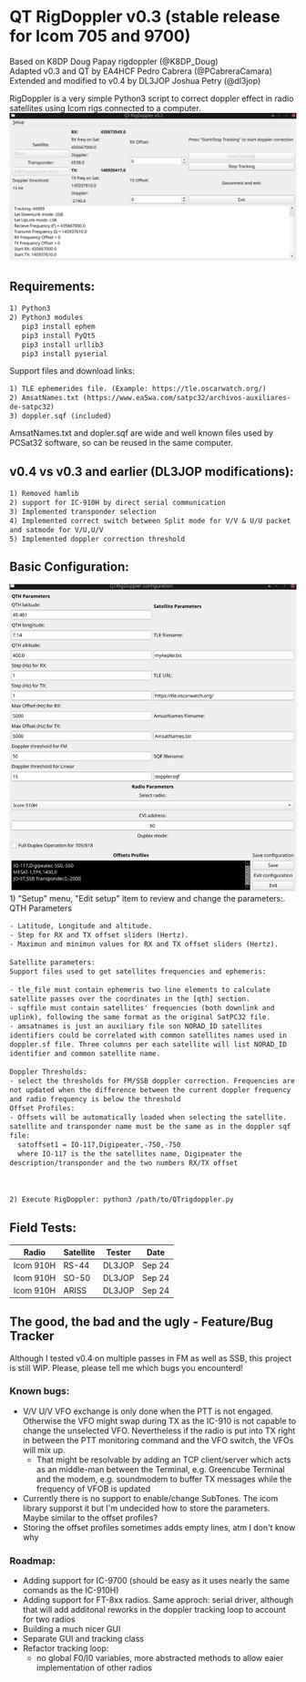 # QT RigDoppler v0.3 (stable release for Icom 705 and 9700)

Based on K8DP Doug Papay rigdoppler (@K8DP_Doug)  
Adapted v0.3 and QT by EA4HCF Pedro Cabrera (@PCabreraCamara)  
Extended and modified to v0.4 by DL3JOP Joshua Petry (@dl3jop)
  
RigDoppler is a very simple Python3 script to correct doppler effect in radio satellites using Icom rigs connected to a computer.
<picture>
 <source media="(prefers-color-scheme: dark)" srcset="https://github.com/dl3jop/QTrigdoppler/blob/main/images/mainWindow.png">
 <source media="(prefers-color-scheme: light)" srcset="https://github.com/dl3jop/QTrigdoppler/blob/main/images/mainWindow.png">
 <img alt="Shows QTRigDoppler GUI." src="https://github.com/dl3jop/QTrigdoppler/blob/main/images/mainWindow.png">
</picture>  
  
## Requirements:  
    1) Python3  
    2) Python3 modules
       pip3 install ephem
       pip3 install PyQt5
       pip3 install urllib3
       pip3 install pyserial
  
Support files and download links:  

    1) TLE ephemerides file. (Example: https://tle.oscarwatch.org/)   
    2) AmsatNames.txt (https://www.ea5wa.com/satpc32/archivos-auxiliares-de-satpc32)   
    3) doppler.sqf (included)

  
AmsatNames.txt and dopler.sqf are wide and well known files used by PCSat32 software, so can be reused in the same computer.  

## v0.4 vs v0.3 and earlier (DL3JOP modifications):
    1) Removed hamlib
    2) support for IC-910H by direct serial communication
    3) Implemented transponder selection
    4) Implemented correct switch between Split mode for V/V & U/U packet and satmode for V/U,U/V
    5) Implemented doppler correction threshold
    
## Basic Configuration:
<picture>
 <source media="(prefers-color-scheme: dark)" srcset="https://github.com/dl3jop/QTrigdoppler/blob/main/images/menu_config.png">
 <source media="(prefers-color-scheme: light)" srcset="https://github.com/dl3jop/QTrigdoppler/blob/main/images/menu_config.png">
 <img alt="Shows the GUI for editing config." src="https://github.com/dl3jop/QTrigdoppler/blob/main/images/menu_config.png">
</picture>  
    1) "Setup" menu, "Edit setup" item to review and change the parameters:. QTH Parameters
    
    - Latitude, Longitude and altitude.
    - Step for RX and TX offset sliders (Hertz).
    - Maximun and minimun values for RX and TX offset sliders (Hertz).

    Satellite parameters:
    Support files used to get satellites frequencies and ephemeris:

    - tle_file must contain ephemeris two line elements to calculate satellite passes over the coordinates in the [qth] section.
    - sqffile must contain satellites' frequencies (both downlink and uplink), following the same format as the original SatPC32 file.
    - amsatnames is just an auxiliary file son NORAD_ID satellites identifiers could be correlated with common satellites names used in doppler.sf file. Three columns per each satellite will list NORAD_ID identifier and common satellite name.

    Doppler Thresholds:
    - select the thresholds for FM/SSB doppler correction. Frequencies are not updated when the difference between the current doppler frequency and radio frequency is below the threshold
    Offset Profiles:
    - Offsets will be automatically loaded when selecting the satellite. satellite and transponder name must be the same as in the doppler sqf file:
      satoffset1 = IO-117,Digipeater,-750,-750
      where IO-117 is the the satellites name, Digipeater the description/transponder and the two numbers RX/TX offset


        
    2) Execute RigDoppler: python3 /path/to/QTrigdoppler.py        
        
## Field Tests:

|     Radio     |   Satellite   |     Tester    |     Date    |
| ------------- | ------------- | ------------- | ----------- |
|  Icom 910H    |  RS-44        |     DL3JOP    |   Sep 24    |
|  Icom 910H    |  SO-50        |     DL3JOP    |   Sep 24    |
|  Icom 910H    |  ARISS        |     DL3JOP    |   Sep 24    |


## The good, the bad and the ugly - Feature/Bug Tracker

Although I tested v0.4 on multiple passes in FM as well as SSB, this project is still WIP. Please, please tell me which bugs you encounterd!
### Known bugs:
  - V/V U/V VFO exchange is only done when the PTT is not engaged. Otherwise the VFO might swap during TX as the IC-910 is not capable to change the unselected VFO. Nevertheless if the radio is put into TX right in between the PTT monitoring command and the VFO switch, the VFOs will mix up.
    - That might be resolvable by adding an TCP client/server which acts as an middle-man between the Terminal, e.g. Greencube Terminal and the modem, e.g. soundmodem to buffer TX messages while the frequency of VFOB is updated
  - Currently there is no support to enable/change SubTones. The icom library supporst it but I'm undecided how to store the parameters. Maybe similar to the offset profiles?
  - Storing the offset profiles sometimes adds empty lines, atm I don't know why   

### Roadmap:
  - Adding support for IC-9700 (should be easy as it uses nearly the same comands as the IC-910H)
  - Adding support for FT-8xx radios. Same approch: serial driver, although that will add additonal reworks in the doppler tracking loop to account for two radios
  - Building a much nicer GUI
  - Separate GUI and tracking class
  - Refactor tracking loop:
    - no global F0/I0 variables, more abstracted methods to allow eaier implementation of other radios
